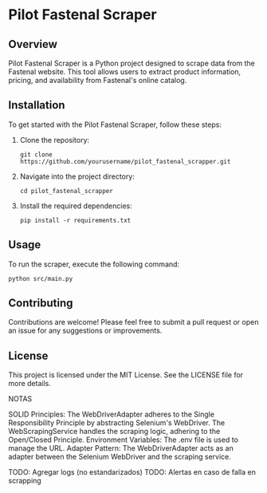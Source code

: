 # Pilot Fastenal Scraper

## Overview
Pilot Fastenal Scraper is a Python project designed to scrape data from the Fastenal website. This tool allows users to extract product information, pricing, and availability from Fastenal's online catalog.

## Installation
To get started with the Pilot Fastenal Scraper, follow these steps:

1. Clone the repository:
   ```
   git clone https://github.com/yourusername/pilot_fastenal_scrapper.git
   ```
2. Navigate into the project directory:
   ```
   cd pilot_fastenal_scrapper
   ```
3. Install the required dependencies:
   ```
   pip install -r requirements.txt
   ```

## Usage
To run the scraper, execute the following command:
```
python src/main.py
```

## Contributing
Contributions are welcome! Please feel free to submit a pull request or open an issue for any suggestions or improvements.

## License
This project is licensed under the MIT License. See the LICENSE file for more details.



NOTAS


SOLID Principles: The WebDriverAdapter adheres to the Single Responsibility Principle by abstracting Selenium's WebDriver. The WebScrapingService handles the scraping logic, adhering to the Open/Closed Principle.
Environment Variables: The .env file is used to manage the URL.
Adapter Pattern: The WebDriverAdapter acts as an adapter between the Selenium WebDriver and the scraping service.


TODO: Agregar logs (no estandarizados)
TODO: Alertas en caso de falla en scrapping
